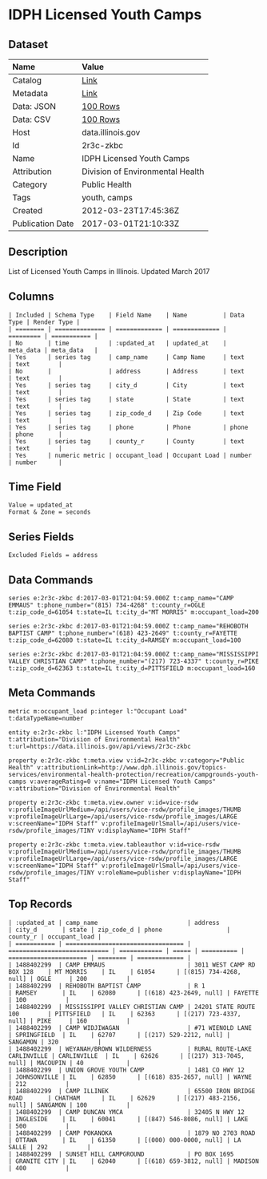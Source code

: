 # IDPH Licensed Youth Camps

## Dataset

| Name | Value |
| :--- | :---- |
| Catalog | [Link](https://catalog.data.gov/dataset/idph-licensed-youth-camps-554a4) |
| Metadata | [Link](https://data.illinois.gov/api/views/2r3c-zkbc) |
| Data: JSON | [100 Rows](https://data.illinois.gov/api/views/2r3c-zkbc/rows.json?max_rows=100) |
| Data: CSV | [100 Rows](https://data.illinois.gov/api/views/2r3c-zkbc/rows.csv?max_rows=100) |
| Host | data.illinois.gov |
| Id | 2r3c-zkbc |
| Name | IDPH Licensed Youth Camps |
| Attribution | Division of Environmental Health |
| Category | Public Health |
| Tags | youth, camps |
| Created | 2012-03-23T17:45:36Z |
| Publication Date | 2017-03-01T21:10:33Z |

## Description

List of Licensed Youth Camps in Illinois. Updated March 2017

## Columns

```ls
| Included | Schema Type    | Field Name    | Name          | Data Type | Render Type |
| ======== | ============== | ============= | ============= | ========= | =========== |
| No       | time           | :updated_at   | updated_at    | meta_data | meta_data   |
| Yes      | series tag     | camp_name     | Camp Name     | text      | text        |
| No       |                | address       | Address       | text      | text        |
| Yes      | series tag     | city_d        | City          | text      | text        |
| Yes      | series tag     | state         | State         | text      | text        |
| Yes      | series tag     | zip_code_d    | Zip Code      | text      | text        |
| Yes      | series tag     | phone         | Phone         | phone     | phone       |
| Yes      | series tag     | county_r      | County        | text      | text        |
| Yes      | numeric metric | occupant_load | Occupant Load | number    | number      |
```

## Time Field

```ls
Value = updated_at
Format & Zone = seconds
```

## Series Fields

```ls
Excluded Fields = address
```

## Data Commands

```ls
series e:2r3c-zkbc d:2017-03-01T21:04:59.000Z t:camp_name="CAMP EMMAUS" t:phone_number="(815) 734-4268" t:county_r=OGLE t:zip_code_d=61054 t:state=IL t:city_d="MT MORRIS" m:occupant_load=200

series e:2r3c-zkbc d:2017-03-01T21:04:59.000Z t:camp_name="REHOBOTH BAPTIST CAMP" t:phone_number="(618) 423-2649" t:county_r=FAYETTE t:zip_code_d=62080 t:state=IL t:city_d=RAMSEY m:occupant_load=100

series e:2r3c-zkbc d:2017-03-01T21:04:59.000Z t:camp_name="MISSISSIPPI VALLEY CHRISTIAN CAMP" t:phone_number="(217) 723-4337" t:county_r=PIKE t:zip_code_d=62363 t:state=IL t:city_d=PITTSFIELD m:occupant_load=160
```

## Meta Commands

```ls
metric m:occupant_load p:integer l:"Occupant Load" t:dataTypeName=number

entity e:2r3c-zkbc l:"IDPH Licensed Youth Camps" t:attribution="Division of Environmental Health" t:url=https://data.illinois.gov/api/views/2r3c-zkbc

property e:2r3c-zkbc t:meta.view v:id=2r3c-zkbc v:category="Public Health" v:attributionLink=http://www.dph.illinois.gov/topics-services/environmental-health-protection/recreation/campgrounds-youth-camps v:averageRating=0 v:name="IDPH Licensed Youth Camps" v:attribution="Division of Environmental Health"

property e:2r3c-zkbc t:meta.view.owner v:id=vice-rsdw v:profileImageUrlMedium=/api/users/vice-rsdw/profile_images/THUMB v:profileImageUrlLarge=/api/users/vice-rsdw/profile_images/LARGE v:screenName="IDPH Staff" v:profileImageUrlSmall=/api/users/vice-rsdw/profile_images/TINY v:displayName="IDPH Staff"

property e:2r3c-zkbc t:meta.view.tableauthor v:id=vice-rsdw v:profileImageUrlMedium=/api/users/vice-rsdw/profile_images/THUMB v:profileImageUrlLarge=/api/users/vice-rsdw/profile_images/LARGE v:screenName="IDPH Staff" v:profileImageUrlSmall=/api/users/vice-rsdw/profile_images/TINY v:roleName=publisher v:displayName="IDPH Staff"
```

## Top Records

```ls
| :updated_at | camp_name                         | address                      | city_d       | state | zip_code_d | phone                  | county_r | occupant_load | 
| =========== | ================================= | ============================ | ============ | ===== | ========== | ====================== | ======== | ============= | 
| 1488402299  | CAMP EMMAUS                       | 3011 WEST CAMP RD BOX 128    | MT MORRIS    | IL    | 61054      | [(815) 734-4268, null] | OGLE     | 200           | 
| 1488402299  | REHOBOTH BAPTIST CAMP             | R 1                          | RAMSEY       | IL    | 62080      | [(618) 423-2649, null] | FAYETTE  | 100           | 
| 1488402299  | MISSISSIPPI VALLEY CHRISTIAN CAMP | 24201 STATE ROUTE 100        | PITTSFIELD   | IL    | 62363      | [(217) 723-4337, null] | PIKE     | 160           | 
| 1488402299  | CAMP WIDJIWAGAN                   | #71 WIENOLD LANE             | SPRINGFIELD  | IL    | 62707      | [(217) 529-2212, null] | SANGAMON | 320           | 
| 1488402299  | WEYANAH/BROWN WILDERNESS          | RURAL ROUTE-LAKE CARLINVILLE | CARLINVILLE  | IL    | 62626      | [(217) 313-7045, null] | MACOUPIN | 40            | 
| 1488402299  | UNION GROVE YOUTH CAMP            | 1481 CO HWY 12               | JOHNSONVILLE | IL    | 62850      | [(618) 835-2657, null] | WAYNE    | 212           | 
| 1488402299  | CAMP ILLINEK                      | 65500 IRON BRIDGE ROAD       | CHATHAM      | IL    | 62629      | [(217) 483-2156, null] | SANGAMON | 100           | 
| 1488402299  | CAMP DUNCAN YMCA                  | 32405 N HWY 12               | INGLESIDE    | IL    | 60041      | [(847) 546-8086, null] | LAKE     | 500           | 
| 1488402299  | CAMP POKANOKA                     | 1879 NO 2703 ROAD            | OTTAWA       | IL    | 61350      | [(000) 000-0000, null] | LA SALLE | 292           | 
| 1488402299  | SUNSET HILL CAMPGROUND            | PO BOX 1695                  | GRANITE CITY | IL    | 62040      | [(618) 659-3812, null] | MADISON  | 400           | 
```